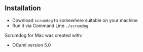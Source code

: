 ## Installation

- Download `scrumdog` to somewhere suitable on your machine 
- Run it via Command Line  `./scrumdog`

Scrumdog for Mac was created with:

- OCaml version 5.0
